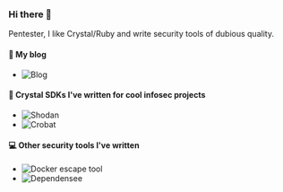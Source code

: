 ### Hi there 👋

Pentester, I like Crystal/Ruby and write security tools of dubious quality.

#### :blue_book: My blog 
*  ![Blog](https://percussiveelbow.github.io)

#### :gem: Crystal SDKs I've written for cool infosec projects 
* ![Shodan](https://github.com/PercussiveElbow/Shodan)
* ![Crobat](https://github.com/PercussiveElbow/crobat-sdk-crystal)

#### :computer: Other security tools I've written
* ![Docker escape tool](https://github.com/PercussiveElbow/docker-escape-tool)
* ![Dependensee](https://github.com/PercussiveElbow/dependensee)

<!--
**PercussiveElbow/PercussiveElbow** is a ✨ _special_ ✨ repository because its `README.md` (this file) appears on your GitHub profile.

Some 

Here are some ideas to get you started:

- 🔭 I’m currently working on ...
- 🌱 I’m currently learning ...
- 👯 I’m looking to collaborate on ...
- 🤔 I’m looking for help with ...
- 💬 Ask me about ...
- 📫 How to reach me: ...
- 😄 Pronouns: ...
- ⚡ Fun fact: ...
-->
